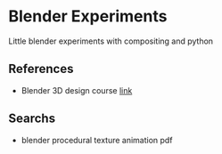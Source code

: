 # Blender Experiments

Little blender experiments with compositing and python

## References

* Blender 3D design course [link](http://gryllus.net/Blender/3D.html)

## Searchs

* blender procedural texture animation pdf
